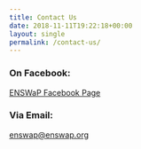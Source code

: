 ```yaml
---
title: Contact Us
date: 2018-11-11T19:22:18+00:00
layout: single
permalink: /contact-us/
---
```

### On Facebook:

<a href="https://www.facebook.com/enswap.org">ENSWaP Facebook Page</a>

### Via Email:
  
<i class="fas fa-envelope-square"></i> <a href="mailto:enswap@enswap.org">enswap@enswap.org</a>
